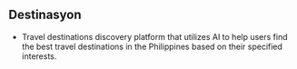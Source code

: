 ## Destinasyon
- Travel destinations discovery platform that utilizes AI to help users find the best travel destinations in the Philippines based on their specified interests.